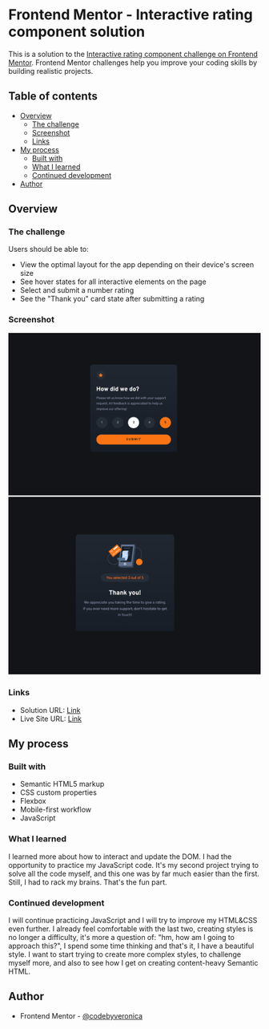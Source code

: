 # Frontend Mentor - Interactive rating component solution

This is a solution to the [Interactive rating component challenge on Frontend Mentor](https://www.frontendmentor.io/challenges/interactive-rating-component-koxpeBUmI). Frontend Mentor challenges help you improve your coding skills by building realistic projects. 

## Table of contents

- [Overview](#overview)
  - [The challenge](#the-challenge)
  - [Screenshot](#screenshot)
  - [Links](#links)
- [My process](#my-process)
  - [Built with](#built-with)
  - [What I learned](#what-i-learned)
  - [Continued development](#continued-development)
- [Author](#author)

## Overview

### The challenge

Users should be able to:

- View the optimal layout for the app depending on their device's screen size
- See hover states for all interactive elements on the page
- Select and submit a number rating
- See the "Thank you" card state after submitting a rating

### Screenshot

![](screenshot1.png)
![](screenshot2.png)

### Links

- Solution URL: [Link](https://github.com/codebyveronica/interactive-rating-component)
- Live Site URL: [Link](https://codebyveronica.github.io/interactive-rating-component/)

## My process

### Built with

- Semantic HTML5 markup
- CSS custom properties
- Flexbox
- Mobile-first workflow
- JavaScript

### What I learned

I learned more about how to interact and update the DOM. I had the opportunity to practice my JavaScript code. It's my second project trying to solve all the code myself, and this one was by far much easier than the first. Still, I had to rack my brains. That's the fun part.

### Continued development

I will continue practicing JavaScript and I will try to improve my HTML&CSS even further. I already feel comfortable with the last two, creating styles is no longer a difficulty, it's more a question of: "hm, how am I going to approach this?", I spend some time thinking and that's it, I have a beautiful style. I want to start trying to create more complex styles, to challenge myself more, and also to see how I get on creating content-heavy Semantic HTML.

## Author

- Frontend Mentor - [@codebyveronica](https://www.frontendmentor.io/profile/codebyveronica)
